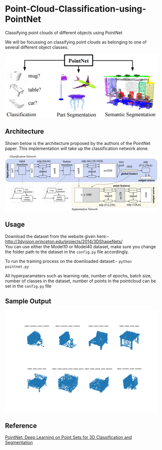 # Point-Cloud-Classification-using-PointNet
Classifying point clouds of different objects using PointNet

We will be focussing on classifying point clouds as belonging to one of several different object classes.  

![](images/tasks.png)

## Architecture

Shown below is the architecture proposed by the authors of the PointNet paper. This implementation will take up the classification network alone.

![](images/architecture.jpg)

## Usage
Download the dataset from the website given here:- http://3dvision.princeton.edu/projects/2014/3DShapeNets/   
You can use either the Model10 or Model40 dataset, make sure you change the folder path to the dataset in the `config.py` file accordingly.  

To run the training process on the downloaded dataset:- `python pointnet.py`  

All hyperparameters such as learning rate, number of epochs, batch size, 
number of classes in the dataset, number of points in the pointcloud can be set in the `config.py` file

## Sample Output
![](images/sample_output.png)

## Reference
[PointNet: Deep Learning on Point Sets for 3D Classification and Segmentation](https://arxiv.org/abs/1612.00593)
